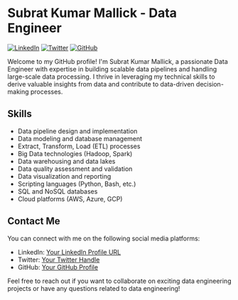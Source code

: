 # Subrat Kumar Mallick - Data Engineer

[![LinkedIn](https://img.shields.io/badge/LinkedIn-Connect-blue)](https://www.linkedin.com/in/subrat-kumar-mallick/)
[![Twitter](https://img.shields.io/badge/Twitter-Follow-blue)](https://twitter.com/subrat_765)
[![GitHub](https://img.shields.io/badge/GitHub-Follow-lightgrey)](https://github.com/Subrat-Mallick)

Welcome to my GitHub profile! I'm Subrat Kumar Mallick, a passionate Data Engineer with expertise in building scalable data pipelines and handling large-scale data processing. I thrive in leveraging my technical skills to derive valuable insights from data and contribute to data-driven decision-making processes. 

## Skills
- Data pipeline design and implementation
- Data modeling and database management
- Extract, Transform, Load (ETL) processes
- Big Data technologies (Hadoop, Spark)
- Data warehousing and data lakes
- Data quality assessment and validation
- Data visualization and reporting
- Scripting languages (Python, Bash, etc.)
- SQL and NoSQL databases
- Cloud platforms (AWS, Azure, GCP)

## Contact Me
You can connect with me on the following social media platforms:

- LinkedIn: [Your LinkedIn Profile URL](https://www.linkedin.com/in/subrat-kumar-mallick/)
- Twitter: [Your Twitter Handle](https://twitter.com/subrat_765)
- GitHub: [Your GitHub Profile](https://github.com/Subrat-Mallick)

Feel free to reach out if you want to collaborate on exciting data engineering projects or have any questions related to data engineering!
